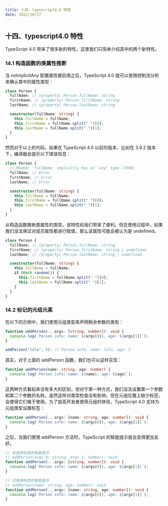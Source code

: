 ```yaml
---
title: 十四、typescript4.0 特性
date: 2022/10/27
---
```


## 十四、typescript4.0 特性

TypeScript 4.0 带来了很多新的特性，这里我们只简单介绍其中的两个新特性。

### 14.1 构造函数的类属性推断

当 noImplicitAny 配置属性被启用之后，TypeScript 4.0 就可以使用控制流分析来确认类中的属性类型：

```typescript
class Person {
  fullName; // (property) Person.fullName: string
  firstName; // (property) Person.firstName: string
  lastName; // (property) Person.lastName: string

  constructor(fullName: string) {
    this.fullName = fullName;
    this.firstName = fullName.split(" ")[0];
    this.lastName = fullName.split(" ")[1];
  }
}
```

然而对于以上的代码，如果在 TypeScript 4.0 以前的版本，比如在 3.9.2 版本下，编译器会提示以下错误信息：

```typescript
class Person {
  // Member 'fullName' implicitly has an 'any' type.(7008)
  fullName; // Error
  firstName; // Error
  lastName; // Error

  constructor(fullName: string) {
    this.fullName = fullName;
    this.firstName = fullName.split(" ")[0];
    this.lastName = fullName.split(" ")[1];
  }
}
```

从构造函数推断类属性的类型，该特性给我们带来了便利。但在使用过程中，如果我们没法保证对成员属性都进行赋值，那么该属性可能会被认为是 undefined。

```typescript
class Person {
  fullName; // (property) Person.fullName: string
  firstName; // (property) Person.firstName: string | undefined
  lastName; // (property) Person.lastName: string | undefined

  constructor(fullName: string) {
    this.fullName = fullName;
    if (Math.random()) {
      this.firstName = fullName.split(" ")[0];
      this.lastName = fullName.split(" ")[1];
    }
  }
}
```

### 14.2 标记的元组元素

在以下的示例中，我们使用元组类型来声明剩余参数的类型：

```typescript
function addPerson(...args: [string, number]): void {
  console.log(`Person info: name: ${args[0]}, age: ${args[1]}`);
}

addPerson("lolo", 5); // Person info: name: lolo, age: 5
```

其实，对于上面的 addPerson 函数，我们也可以这样实现：

```typescript
function addPerson(name: string, age: number) {
  console.log(`Person info: name: ${name}, age: ${age}`);
}
```

这两种方式看起来没有多大的区别，但对于第一种方式，我们没法设置第一个参数和第二个参数的名称。虽然这样对类型检查没有影响，但在元组位置上缺少标签，会使得它们难于使用。为了提高开发者使用元组的体验，TypeScript 4.0 支持为元组类型设置标签：

```typescript
function addPerson(...args: [name: string, age: number]): void {
  console.log(`Person info: name: ${args[0]}, age: ${args[1]}`);
}
```

之后，当我们使用 addPerson 方法时，TypeScript 的智能提示就会变得更加友好。

```typescript
// 未使用标签的智能提示
// addPerson(args_0: string, args_1: number): void
function addPerson(...args: [string, number]): void {
  console.log(`Person info: name: ${args[0]}, age: ${args[1]}`);
}

// 已使用标签的智能提示
// addPerson(name: string, age: number): void
function addPerson(...args: [name: string, age: number]): void {
  console.log(`Person info: name: ${args[0]}, age: ${args[1]}`);
}
```
